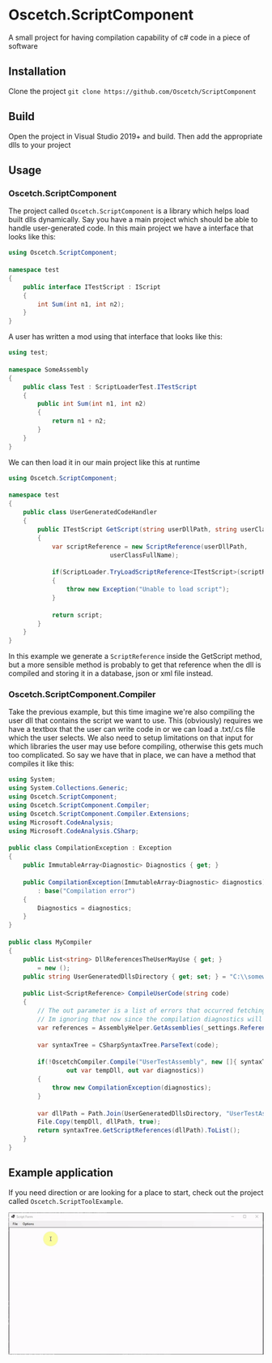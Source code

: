 # Oscetch.ScriptComponent
A small project for having compilation capability of c# code in a piece of software 

## Installation

Clone the project `git clone https://github.com/Oscetch/ScriptComponent`

## Build

Open the project in Visual Studio 2019+ and build. 
Then add the appropriate dlls to your project

## Usage

### Oscetch.ScriptComponent

The project called `Oscetch.ScriptComponent` is a library which helps load built dlls dynamically. 
Say you have a main project which should be able to handle user-generated code. 
In this main project we have a interface that looks like this:
```csharp
using Oscetch.ScriptComponent;

namespace test
{
    public interface ITestScript : IScript
    {
        int Sum(int n1, int n2);
    }
}
```
A user has written a mod using that interface that looks like this:
```csharp
using test;

namespace SomeAssembly
{
    public class Test : ScriptLoaderTest.ITestScript
    {
        public int Sum(int n1, int n2)
        {
            return n1 + n2;
        }
    }
}
```

We can then load it in our main project like this at runtime
```csharp
using Oscetch.ScriptComponent;

namespace test
{
    public class UserGeneratedCodeHandler
    {
        public ITestScript GetScript(string userDllPath, string userClassFullName)
        {
            var scriptReference = new ScriptReference(userDllPath, 
                            userClassFullName);

            if(ScriptLoader.TryLoadScriptReference<ITestScript>(scriptReference, out var script))
            {
                throw new Exception("Unable to load script");
            }

            return script;
        }
    }
}
```

In this example we generate a `ScriptReference` inside the GetScript method, but a more sensible method is probably to get that reference when the dll is compiled and storing it in a database, json or xml file instead.

### Oscetch.ScriptComponent.Compiler

Take the previous example, but this time imagine we're also compiling the user dll that contains the script we want to use.
This (obviously) requires we have a textbox that the user can write code in or we can load a .txt/.cs file which the user selects.
We also need to setup limitations on that input for which libraries the user may use before compiling, otherwise this gets much too complicated.
So say we have that in place, we can have a method that compiles it like this:
```csharp
using System;
using System.Collections.Generic;
using Oscetch.ScriptComponent;
using Oscetch.ScriptComponent.Compiler;
using Oscetch.ScriptComponent.Compiler.Extensions;
using Microsoft.CodeAnalysis;
using Microsoft.CodeAnalysis.CSharp;

public class CompilationException : Exception
{
    public ImmutableArray<Diagnostic> Diagnostics { get; }

    public CompilationException(ImmutableArray<Diagnostic> diagnostics)
        : base("Compilation error")
    {
        Diagnostics = diagnostics;
    }
}

public class MyCompiler
{
    public List<string> DllReferencesTheUserMayUse { get; }
        = new ();
    public string UserGeneratedDllsDirectory { get; set; } = "C:\\somewhereGood";

    public List<ScriptReference> CompileUserCode(string code)
    {
        // The out parameter is a list of errors that occurred fetching the references
        // Im ignoring that now since the compilation diagnostics will probably give a better error messaage anyway
        var references = AssemblyHelper.GetAssemblies(_settings.References, out _).ToMetadata();

        var syntaxTree = CSharpSyntaxTree.ParseText(code);

        if(!OscetchCompiler.Compile("UserTestAssembly", new []{ syntaxTree }, references, 
                out var tempDll, out var diagnostics))
        {
            throw new CompilationException(diagnostics);
        }

        var dllPath = Path.Join(UserGeneratedDllsDirectory, "UserTestAssembly.dll");
        File.Copy(tempDll, dllPath, true);
        return syntaxTree.GetScriptReferences(dllPath).ToList();
    }
} 
``` 

## Example application

If you need direction or are looking for a place to start, check out the project called `Oscetch.ScriptToolExample`. 

![](ReadMeContent/example.gif)